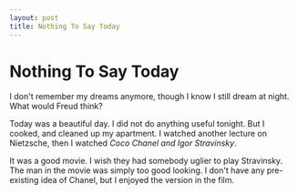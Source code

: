 ```yaml
---
layout: post
title: Nothing To Say Today
---
```


# Nothing To Say Today

I don't remember my dreams anymore, though I know
I still dream at night. What would Freud think?

Today was a beautiful day. I did not do anything
useful tonight. But I cooked, and cleaned up my
apartment. I watched another lecture on Nietzsche,
then I watched _Coco Chanel and Igor Stravinsky_.

It was a good movie. I wish they had somebody
uglier to play Stravinsky. The man in the movie
was simply too good looking. I don't have any
pre-existing idea of Chanel, but I enjoyed the
version in the film.
